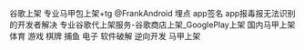 谷歌上架 专业马甲包上架+tg @FrankAndroid 埋点 app签名 app报毒报无法识别的开发者解决 专业谷歌代上架服务-谷歌商店上架_GooglePlay上架 国内马甲上架 体育 游戏 棋牌 捕鱼 电子 软件破解 逆向开发 马甲上架
